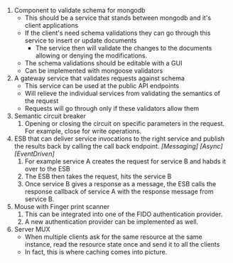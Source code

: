 1. Component to validate schema for mongodb
    - This should be a service that stands between mongodb and it's client applications
    - If the client's need schema validations they can go through this service to insert or update documents
        - The service then will validate the changes to the documents allowing or denying the modifications.
    - The schema validations should be editable with a GUI
    - Can be implemented with mongoose validators
2. A gateway service that validates requests against schema
    - This service can be used at the public API endpoints
    - Will relieve the individual services from validating the semantics of the request
    - Requests will go through only if these validators allow them
3. Semantic circuit breaker
   1. Opening or closing the circuit on specific parameters in the request. For example, close for write operations.
4. ESB that can deliver service invocations to the right service and publish the results back by calling the call back endpoint. _[Messaging]_ _[Async]_ _[EventDriven]_
   1. For example service A creates the request for service B and habds it over to the ESB
   2. The ESB then takes the request, hits the service B
   3. Once service B gives a response as a message, the ESB calls the response callback of service A with the response message from service B. 
5. Mouse with Finger print scanner
   1. This can be integrated into one of the FIDO authentication provider.
   2. A new authentication provider can be implemented as well.
6. Server MUX
   - When multiple clients ask for the same resource at the same instance, read the resource state once and send it to all the clients
   - In fact, this is where caching comes into picture. 
